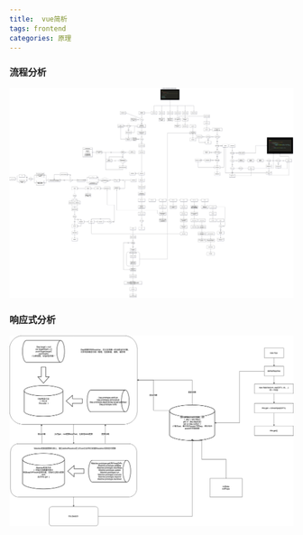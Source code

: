 ```yaml
---
title:  vue简析
tags: frontend
categories: 原理
---
```


### 流程分析
![](https://raw.githubusercontent.com/FoxDaxian/FoxDaxian.github.io/master/assets/picgo/20190703224933.png)

### 响应式分析
![](https://raw.githubusercontent.com/FoxDaxian/FoxDaxian.github.io/master/assets/picgo/20190703224948.png)